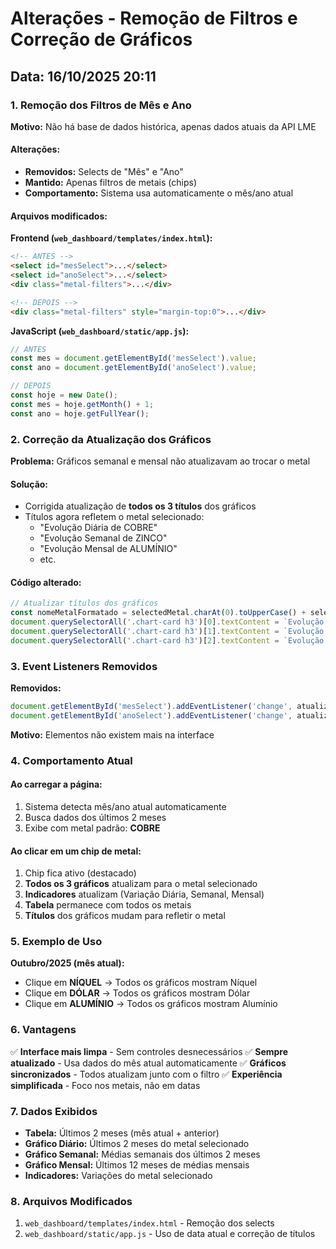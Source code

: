 # Alterações - Remoção de Filtros e Correção de Gráficos

## Data: 16/10/2025 20:11

### 1. Remoção dos Filtros de Mês e Ano

**Motivo:** Não há base de dados histórica, apenas dados atuais da API LME

#### Alterações:
- **Removidos:** Selects de "Mês" e "Ano"
- **Mantido:** Apenas filtros de metais (chips)
- **Comportamento:** Sistema usa automaticamente o mês/ano atual

#### Arquivos modificados:

**Frontend (`web_dashboard/templates/index.html`):**
```html
<!-- ANTES -->
<select id="mesSelect">...</select>
<select id="anoSelect">...</select>
<div class="metal-filters">...</div>

<!-- DEPOIS -->
<div class="metal-filters" style="margin-top:0">...</div>
```

**JavaScript (`web_dashboard/static/app.js`):**
```javascript
// ANTES
const mes = document.getElementById('mesSelect').value;
const ano = document.getElementById('anoSelect').value;

// DEPOIS
const hoje = new Date();
const mes = hoje.getMonth() + 1;
const ano = hoje.getFullYear();
```

### 2. Correção da Atualização dos Gráficos

**Problema:** Gráficos semanal e mensal não atualizavam ao trocar o metal

#### Solução:
- Corrigida atualização de **todos os 3 títulos** dos gráficos
- Títulos agora refletem o metal selecionado:
  - "Evolução Diária de COBRE"
  - "Evolução Semanal de ZINCO"
  - "Evolução Mensal de ALUMÍNIO"
  - etc.

#### Código alterado:
```javascript
// Atualizar títulos dos gráficos
const nomeMetalFormatado = selectedMetal.charAt(0).toUpperCase() + selectedMetal.slice(1);
document.querySelectorAll('.chart-card h3')[0].textContent = `Evolução Diária de ${nomeMetalFormatado}`;
document.querySelectorAll('.chart-card h3')[1].textContent = `Evolução Semanal de ${nomeMetalFormatado}`;
document.querySelectorAll('.chart-card h3')[2].textContent = `Evolução Mensal de ${nomeMetalFormatado}`;
```

### 3. Event Listeners Removidos

**Removidos:**
```javascript
document.getElementById('mesSelect').addEventListener('change', atualizarDados);
document.getElementById('anoSelect').addEventListener('change', atualizarDados);
```

**Motivo:** Elementos não existem mais na interface

### 4. Comportamento Atual

#### Ao carregar a página:
1. Sistema detecta mês/ano atual automaticamente
2. Busca dados dos últimos 2 meses
3. Exibe com metal padrão: **COBRE**

#### Ao clicar em um chip de metal:
1. Chip fica ativo (destacado)
2. **Todos os 3 gráficos** atualizam para o metal selecionado
3. **Indicadores** atualizam (Variação Diária, Semanal, Mensal)
4. **Tabela** permanece com todos os metais
5. **Títulos** dos gráficos mudam para refletir o metal

### 5. Exemplo de Uso

**Outubro/2025 (mês atual):**
- Clique em **NÍQUEL** → Todos os gráficos mostram Níquel
- Clique em **DÓLAR** → Todos os gráficos mostram Dólar
- Clique em **ALUMÍNIO** → Todos os gráficos mostram Alumínio

### 6. Vantagens

✅ **Interface mais limpa** - Sem controles desnecessários
✅ **Sempre atualizado** - Usa dados do mês atual automaticamente
✅ **Gráficos sincronizados** - Todos atualizam junto com o filtro
✅ **Experiência simplificada** - Foco nos metais, não em datas

### 7. Dados Exibidos

- **Tabela:** Últimos 2 meses (mês atual + anterior)
- **Gráfico Diário:** Últimos 2 meses do metal selecionado
- **Gráfico Semanal:** Médias semanais dos últimos 2 meses
- **Gráfico Mensal:** Últimos 12 meses de médias mensais
- **Indicadores:** Variações do metal selecionado

### 8. Arquivos Modificados

1. `web_dashboard/templates/index.html` - Remoção dos selects
2. `web_dashboard/static/app.js` - Uso de data atual e correção de títulos
